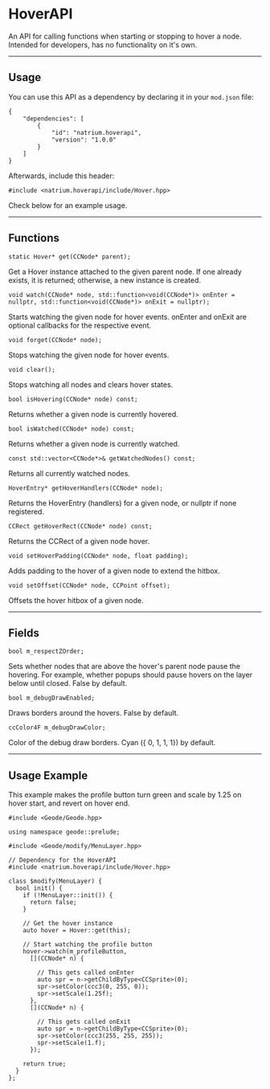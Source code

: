 # HoverAPI
An API for calling functions when starting or stopping to hover a node.
<cr>Intended for developers</c>, has no functionality on it's own.

---

## Usage
You can use this API as a dependency by declaring it in your ``mod.json`` file:
```
{
    "dependencies": [
		{
			"id": "natrium.hoverapi",
			"version": "1.0.0"
		}
    ]
}
```

Afterwards, include this header:
```
#include <natrium.hoverapi/include/Hover.hpp>
```

Check below for an example usage.

---

## Functions
```ccp
static Hover* get(CCNode* parent);
```
<c-EAB49A>Get a Hover instance attached to the given parent node. If one already exists, it is returned; otherwise, a new instance is created.</c> 

```ccp
void watch(CCNode* node, std::function<void(CCNode*)> onEnter = nullptr, std::function<void(CCNode*)> onExit = nullptr);
```
<c-EAB49A>Starts watching the given node for hover events. onEnter and onExit are optional callbacks for the respective event.</c> 

```ccp
void forget(CCNode* node);
```
<c-EAB49A>Stops watching the given node for hover events.</c> 

```ccp
void clear();
```
<c-EAB49A>Stops watching all nodes and clears hover states.</c> 

```ccp
bool isHovering(CCNode* node) const;
``` 
<c-EAB49A>Returns whether a given node is currently hovered.</c> 

```ccp
bool isWatched(CCNode* node) const;
``` 
<c-EAB49A>Returns whether a given node is currently watched.</c> 

```ccp
const std::vector<CCNode*>& getWatchedNodes() const;
```  
<c-EAB49A>Returns all currently watched nodes.</c> 

```ccp
HoverEntry* getHoverHandlers(CCNode* node);
``` 
<c-EAB49A>Returns the HoverEntry (handlers) for a given node, or nullptr if none registered.</c> 

```ccp
CCRect getHoverRect(CCNode* node) const;
``` 
<c-EAB49A>Returns the CCRect of a given node hover.</c> 

```ccp
void setHoverPadding(CCNode* node, float padding);
```  
<c-EAB49A>Adds padding to the hover of a given node to extend the hitbox.</c> 

```ccp
void setOffset(CCNode* node, CCPoint offset);
```  
<c-EAB49A>Offsets the hover hitbox of a given node.</c> 

---

## Fields
```ccp
bool m_respectZOrder;  
```  
<c-EAB49A>Sets whether nodes that are above the hover's parent node pause the hovering. For example, whether popups should pause hovers on the layer below until closed. False by default.</c> 

```ccp
bool m_debugDrawEnabled;
```   
<c-EAB49A>Draws borders around the hovers. False by default.</c> 

```ccp
ccColor4F m_debugDrawColor;
```  
<c-EAB49A>Color of the debug draw borders. Cyan ({ 0, 1, 1, 1}) by default.</c> 

---

## Usage Example
This example makes the profile button turn green and scale by 1.25 on hover start, and revert on hover end.
```ccp
#include <Geode/Geode.hpp>

using namespace geode::prelude;

#include <Geode/modify/MenuLayer.hpp>

// Dependency for the HoverAPI
#include <natrium.hoverapi/include/Hover.hpp>

class $modify(MenuLayer) {
  bool init() {
    if (!MenuLayer::init()) {
	  return false;
    }

    // Get the hover instance
    auto hover = Hover::get(this);

    // Start watching the profile button
    hover->watch(m_profileButton,
	  [](CCNode* n) {

		// This gets called onEnter
		auto spr = n->getChildByType<CCSprite>(0);
		spr->setColor(ccc3(0, 255, 0));
		spr->setScale(1.25f);
	  },
	  [](CCNode* n) {

		// This gets called onExit
		auto spr = n->getChildByType<CCSprite>(0);
		spr->setColor(ccc3(255, 255, 255));
		spr->setScale(1.f);
	  });

    return true;
  }
};

```